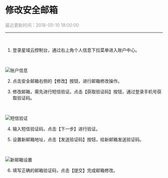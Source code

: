 # **修改安全邮箱**

<font color="#999999">最近更新时间：2018-05-10 18:00:00</font>

<hr class="page-header-hr"/>
<br>

1. 登录星域云控制台，通过右上角个人信息下拉菜单进入账户中心。
<br>

![账户信息](/themes/daux/img/7/zhxx.png)

2. 点击安全邮箱右侧的【修改】按钮，进行邮箱修改操作。

3. 修改邮箱，需先进行短信验证。点击【获取验证码】按钮，通过登录手机号获取验证码。
<br>

![短信验证](/themes/daux/img/7/xgyx1.png)

4. 输入短信验证码，点击【下一步】进行验证。

5. 设置新邮箱地址，点击【发送验证码】按钮，给新邮箱发送验证码。
<br>

![新邮箱设置](/themes/daux/img/7/xyxsz.png)

6. 填写正确的邮箱验证码，点击【提交】完成邮箱修改。